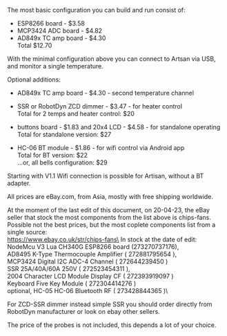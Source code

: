 The most basic configuration you can build and run consist of:
- ESP8266 board - $3.58
- MCP3424 ADC board - $4.82
- AD849x TC amp board - $4.30\
Total $12.70

With the minimal configuration above you can connect to Artsan via USB, and monitor a single temperature.

Optional additions:
- AD849x TC amp board - $4.30 - second temperature channel
- SSR or RobotDyn ZCD dimmer - $3.47 - for heater control\
Total for 2 temps and heater control: $20

- buttons board - $1.83 and 20x4 LCD - $4.58 - for standalone operating\
Total for standalone version: $27

- HC-06 BT module - $1.86 - for wifi control via Android app\
Total for BT version: $22\
...or, all bells configuration: $29

Starting with V1.1 Wifi connection is possible for Artisan, without a BT adapter.

All prices are eBay.com, from Asia, mostly with free shipping worldwide.

At the moment of the last edit of this document, on 20-04-23, the eBay seller that stock the most components from the list above is chips-fans. Possible not the best prices, but the most coplete components list from a single source:\
https://www.ebay.co.uk/str/chips-fans\
In stock at the date of edit: \
NodeMcu V3 Lua CH340G ESP8266 board (273270737176), \
AD8495 K-Type Thermocouple Amplifier ( 272881795654 ),\
MCP3424 Digital I2C ADC-4 Channel ( 272644239450 )\
SSR 25A/40A/60A 250V ( 272523454311 ),\
2004 Character LCD Module Display CF ( 272393919097 )\
Keyboard  Five Key Module ( 272304414276 )\
optional, HC-05 HC-06 Bluetooth RF ( 273428844365 )\

For ZCD-SSR dimmer instead simple SSR you should order directly from RobotDyn manufacturer or look on ebay other sellers.

The price of the probes is not included, this depends a lot of your choice.
